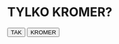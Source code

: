 <!doctype html>
<html>
<head>
<body>
<h1> TYLKO KROMER? </h1>
<button>TAK</button>
<button>KROMER</button>
</body>
</html>

